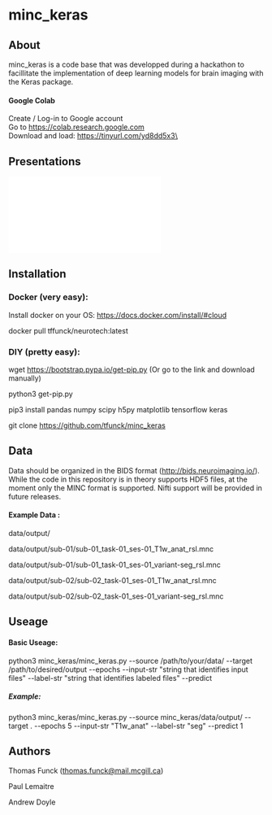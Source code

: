 # minc_keras
## About
minc_keras is a code base that was developped during a hackathon to facillitate the implementation of deep learning models for brain imaging with the Keras package.

#### Google Colab 

Create / Log-in to Google account \
Go to https://colab.research.google.com \
Download and load: https://tinyurl.com/yd8dd5x3\

## Presentations

![NeurotechMTL -- Deep Learning with MRI (3.21.18)](./presentations/neurotechmtl_3.21.18_deeplearningwithmri.pdf) 


## Installation

### Docker (very easy):

Install docker on your OS: https://docs.docker.com/install/#cloud

docker pull tffunck/neurotech:latest

### DIY (pretty easy):
wget https://bootstrap.pypa.io/get-pip.py (Or go to the link and download manually)

python3 get-pip.py

pip3 install   pandas numpy scipy h5py matplotlib tensorflow keras

git clone https://github.com/tfunck/minc_keras

## Data

Data should be organized in the BIDS format (http://bids.neuroimaging.io/). While the code in this repository is in theory supports HDF5 files, at the moment only the MINC format is supported. Nifti support will be provided in future releases. 

#### Example Data :

data/output/

data/output/sub-01/sub-01_task-01_ses-01_T1w_anat_rsl.mnc

data/output/sub-01/sub-01_task-01_ses-01_variant-seg_rsl.mnc

data/output/sub-02/sub-02_task-01_ses-01_T1w_anat_rsl.mnc

data/output/sub-02/sub-02_task-01_ses-01_variant-seg_rsl.mnc


## Useage

#### Basic Useage:

python3 minc_keras/minc_keras.py --source /path/to/your/data/ --target /path/to/desired/output --epochs <number of epochs>  --input-str "string that identifies input files" --label-str "string that identifies labeled files" --predict <list of which subjects in test set> 

##### Example:
python3 minc_keras/minc_keras.py --source minc_keras/data/output/ --target . --epochs 5 --input-str "T1w_anat" --label-str "seg" --predict 1 



## Authors
Thomas Funck (thomas.funck@mail.mcgill.ca)

Paul Lemaitre

Andrew Doyle

